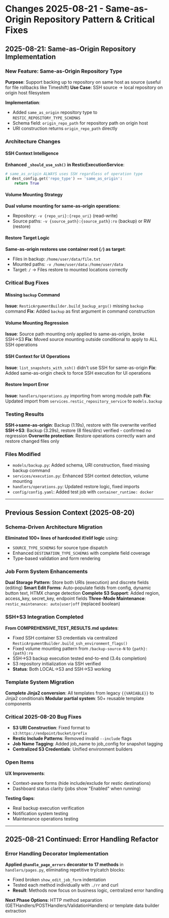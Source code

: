 # Changes 2025-08-21 - Same-as-Origin Repository Pattern & Critical Fixes

## 2025-08-21: Same-as-Origin Repository Implementation

### New Feature: Same-as-Origin Repository Type
**Purpose**: Support backing up to repository on same host as source (useful for file rollbacks like Timeshift)
**Use Case**: SSH source → local repository on origin host filesystem

**Implementation**:
- Added `same_as_origin` repository type to `RESTIC_REPOSITORY_TYPE_SCHEMAS`
- Schema field: `origin_repo_path` for repository path on origin host
- URI construction returns `origin_repo_path` directly

### Architecture Changes

#### SSH Context Intelligence 
**Enhanced `_should_use_ssh()` in ResticExecutionService**:
```python
# same_as_origin ALWAYS uses SSH regardless of operation type
if dest_config.get('repo_type') == 'same_as_origin':
    return True
```

#### Volume Mounting Strategy
**Dual volume mounting for same-as-origin operations**:
- Repository: `-v {repo_uri}:{repo_uri}` (read-write)
- Source paths: `-v {source_path}:{source_path}:ro` (backup) or RW (restore)

#### Restore Target Logic
**Same-as-origin restores use container root (`/`) as target**:
- Files in backup: `/home/user/data/file.txt` 
- Mounted paths: `-v /home/user/data:/home/user/data`
- Target: `/` → Files restore to mounted locations correctly

### Critical Bug Fixes

#### Missing `backup` Command
**Issue**: `ResticArgumentBuilder.build_backup_args()` missing `backup` command
**Fix**: Added `backup` as first argument in command construction

#### Volume Mounting Regression
**Issue**: Source path mounting only applied to same-as-origin, broke SSH→S3
**Fix**: Moved source mounting outside conditional to apply to ALL SSH operations

#### SSH Context for UI Operations  
**Issue**: `list_snapshots_with_ssh()` didn't use SSH for same-as-origin
**Fix**: Added same-as-origin check to force SSH execution for UI operations

#### Restore Import Error
**Issue**: `handlers/operations.py` importing from wrong module path
**Fix**: Updated import from `services.restic_repository_service` to `models.backup`

### Testing Results
**SSH→same-as-origin**: Backup (1.19s), restore with file overwrite verified
**SSH→S3**: Backup (3.29s), restore (8 files/dirs) verified - confirmed no regression
**Overwrite protection**: Restore operations correctly warn and restore changed files only

### Files Modified
- `models/backup.py`: Added schema, URI construction, fixed missing backup command
- `services/execution.py`: Enhanced SSH context detection, volume mounting  
- `handlers/operations.py`: Updated restore logic, fixed imports
- `config/config.yaml`: Added test job with `container_runtime: docker`

---

## Previous Session Context (2025-08-20)

### Schema-Driven Architecture Migration
**Eliminated 100+ lines of hardcoded if/elif logic** using:
- `SOURCE_TYPE_SCHEMAS` for source type dispatch
- Enhanced `DESTINATION_TYPE_SCHEMAS` with complete field coverage
- Type-based validation and form rendering

### Job Form System Enhancements
**Dual Storage Pattern**: Store both URIs (execution) and discrete fields (editing)
**Smart Edit Forms**: Auto-populate fields from config, dynamic button text, HTMX change detection
**Complete S3 Support**: Added region, access_key, secret_key, endpoint fields
**Three-Mode Maintenance**: `restic_maintenance: auto|user|off` (replaced boolean)

### SSH+S3 Integration Completed
**From COMPREHENSIVE_TEST_RESULTS.md updates**:
- Fixed SSH container S3 credentials via centralized `ResticArgumentBuilder.build_ssh_environment_flags()`
- Fixed volume mounting pattern from `/backup-source-N` to `{path}:{path}:ro`
- SSH→S3 backup execution tested end-to-end (3.4s completion)
- S3 repository initialization via SSH verified
- **Status**: Both LOCAL→S3 and SSH→S3 working

### Template System Migration  
**Complete Jinja2 conversion**: All templates from legacy `{{VARIABLE}}` to Jinja2 conditionals
**Modular partial system**: 50+ reusable template components

### Critical 2025-08-20 Bug Fixes
- **S3 URI Construction**: Fixed format to `s3:https://endpoint/bucket/prefix`
- **Restic Include Patterns**: Removed invalid `--include` flags  
- **Job Name Tagging**: Added job_name to job_config for snapshot tagging
- **Centralized S3 Credentials**: Unified environment builders

### Open Items
**UX Improvements**:
- Context-aware forms (hide include/exclude for restic destinations) 
- Dashboard status clarity (jobs show "Enabled" when running)

**Testing Gaps**:
- Real backup execution verification
- Notification system testing
- Maintenance operations testing

---

## 2025-08-21 Continued: Error Handling Refactor

### Error Handling Decorator Implementation
**Applied `@handle_page_errors` decorator to 17 methods** in `handlers/pages.py`, eliminating repetitive try/catch blocks:
- Fixed broken `show_edit_job_form` indentation 
- Tested each method individually with `./rr` and curl
- **Result**: Methods now focus on business logic, centralized error handling

**Next Phase Options**: HTTP method separation (GETHandlers/POSTHandlers/ValidationHandlers) or template data builder extraction